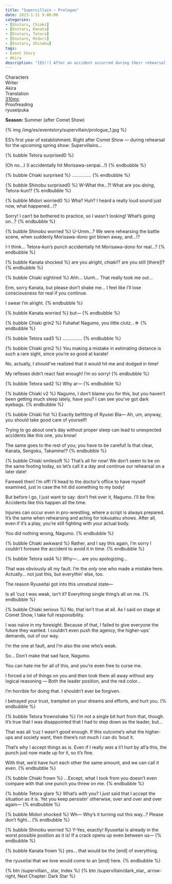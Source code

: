 ```yaml
---
title: "Supervillain – Prologue"
date: 2023-1-31 9:00:00
categories:
- [Enstars, Chiaki]
- [Enstars, Kanata]
- [Enstars, Tetora]
- [Enstars, Midori]
- [Enstars, Shinobu]
tags:
- Event Story
- Akira
description: "[ES!!] After an accident occurred during their rehearsal for the upcoming spring show, Supervillains, a rift arose within Ryuseitai. Half a year later…"
---
```

<div class="three-wrapper" style="--storyColor:#965e7d;--storyColor-rgb:150,94,125;--storyColor-h:326.8;--storyColor-s: 23%;--storyColor-l:47.8%;">
    <div class="info-area">
        <div class="info">
            <div class="info-item characters">
                <div class="label">
                    Characters
                </div>
                <div class="value">
                <a href="/categories/Enstars/Tetora" character="Tetora"></a>
                <a href="/categories/Enstars/Shinobu" character="Shinobu"></a>
                <a href="/categories/Enstars/Chiaki" character="Chiaki"></a>
								<a href="/categories/Enstars/Midori" character="Midori"></a>
                <a href="/categories/Enstars/Kanata" character="Kanata"></a>
                </div>
            </div>
            <div class="info-item one">
                <div class="label">
                    Writer
                </div>
                <div class="value">
                    Akira
                </div>
            </div>
            <div class="info-item two">
                <div class="label">
                    Translation
                </div>
                <div class="value">
                    <a href="/about">310mc</a>
                </div>
            </div>
            <div class="info-item three">
                <div class="label">
                   Proofreading
                </div>
                <div class="value">
                    ryuseipuka
                </div>
            </div>
        </div>
    </div>
</div>

<!-- more -->

<div class="msr-season summer">
    <p><span><b>Season:</b> Summer (after Comet Show)</span></p>
</div>

{% img /img/es/eventstory/supervillain/prologue_1.jpg %}

<div class="msr-narration">
    <p>ES’s first year of establishment. Right after Comet Show — during rehearsal for the upcoming spring show: Supervillains…</p>
</div>

{% bubble Tetora surprised0 %}
<th>(Oh no…)</th>

<th>(I accidentally hit Morisawa-senpai…!)</th>
{% endbubble %}

{% bubble Chiaki surprised %}
……………
{% endbubble %}

{% bubble Shinobu surprised0 %}
W-What the…?! What are you <em>doing</em>, Tetora-kun!?
{% endbubble %}

{% bubble Midori worried0 %}
Wha? Huh? I heard a really loud sound just now, what happened…!?

Sorry! I can’t be bothered to practice, so I wasn’t looking! What’s going on…?
{% endbubble %}

{% bubble Shinobu worried %}
U-Umm…? We were rehearsing the battle scene, when suddenly Morisawa-dono got blown away, and…!?

I-I think… Tetora-kun’s punch accidentally hit Morisawa-dono for real…?
{% endbubble %}

{% bubble Kanata shocked %}
are you alright, chiaki!? are you still [there]!?
{% endbubble %}

{% bubble Chiaki sightired %}
Ahh… Uunh… That really took me out…

Erm, sorry Kanata, but please don’t shake me… I feel like I’ll lose consciousness for real if you continue.

I swear I’m alright.
{% endbubble %}

{% bubble Kanata worried %}
but—
{% endbubble %}

{% bubble Chiaki grin2 %}
Fuhaha! Nagumo, you little clutz…☆
{% endbubble %}

{% bubble Tetora sad3 %}
……………
{% endbubble %}

{% bubble Chiaki grin2 %}
You making a mistake in estimating distance is such a rare sight, since you’re so good at karate!

No, actually, I should’ve realized that it would hit me and dodged in time!

My reflexes didn’t react fast enough! I’m so sorry!
{% endbubble %}

{% bubble Tetora sad2 %}
Why ar—
{% endbubble %}

{% bubble Chiaki v2 %}
Nagumo, I don’t blame you for this, but you haven’t been getting much sleep lately, have you? I can see you’ve got dark eyebags.
{% endbubble %}

{% bubble Chiaki fist %}
Exactly befitting of Ryusei Bla— Ah, um, anyway, you should take good care of yourself!

Trying to go about one’s day without proper sleep can lead to unexpected accidents like this one, you know!

The same goes to the rest of you; you have to be careful! Is that clear, Kanata, Sengoku, Takamine!?
{% endbubble %}

{% bubble Chiaki smilesoft %}
That’s all for now! We don’t seem to be on the same footing today, so let’s call it a day and continue our rehearsal on a later date!

Farewell then! I’m off! I’ll head to the doctor’s office to have myself examined, just in case the hit did something to my body!

But before I go, I just want to say: don’t fret over it, Nagumo. I’ll be fine. Accidents like this happen all the time.

Injuries can occur even in pro-wrestling, where a script is always prepared. It’s the same when rehearsing and acting for tokusatsu shows. After all, even if it’s a play, you’re still fighting with your actual body.

You did nothing wrong, Nagumo.
{% endbubble %}

{% bubble Chiaki awkward %}
Rather, and I say this again, I’m sorry I couldn’t foresee the accident to avoid it in time.
{% endbubble %}

{% bubble Tetora sad4 %}
Why—… are you apologizing…

That was obviously all my fault. I’m the *only* one who made a mistake here. Actually… not just this, but everythin’ else, too.

The reason Ryuseitai got into this unnatural state—

Is all ’cuz I was weak, isn’t it? Everything single thing’s all on me.
{% endbubble %}

{% bubble Chiaki serious %}
No, that isn’t true at all. As I said on stage at Comet Show, I take full responsibility.

I was naïve in my foresight. Because of that, I failed to give everyone the future they wanted. I couldn’t even push the agency, the higher-ups’ demands, out of our way.

I’m the one at fault, and I’m also the one who’s weak.

So… Don’t make that sad face, Nagumo.

You can hate me for all of this, and you’re even free to curse me.

I forced a lot of things on you and then took them all away without any logical reasoning — Both the leader position, and the red color…

I’m horrible for doing that. I shouldn’t ever be forgiven.

I betrayed your trust, trampled on your dreams and efforts, and hurt you.
{% endbubble %}

{% bubble Tetora frownshake %}
I’m not a single bit hurt from that, though. It’s true that I was disappointed that I had to step down as the leader, but…

That was all ‘cuz I wasn’t good enough. If this outcome’s what the higher-ups and society want, then there’s not much I can do ‘bout it.

That’s why I accept things as is. Even if I really *was* a li’l hurt by all’a this, the punch just now made up for it, so it’s fine.

With that, we’d have hurt each other the same amount, and we can call it even.
{% endbubble %}

{% bubble Chiaki frown %}
…Except, what I took from you doesn’t even compare with that one punch you threw on me.
{% endbubble %}

{% bubble Tetora glare %}
What’s *with* you? I *just* said that I accept the situation as it is. Yet you keep persistin’ otherwise, over and over and over again—
{% endbubble %}

{% bubble Midori shocked %}
Wh— Why’s it turning out this way…? Please don’t fight…
{% endbubble %}

{% bubble Shinobu worried %}
Y-Yes, exactly! Ryuseitai is already in the worst possible position as it is! If a crack opens up even between us—
{% endbubble %}

{% bubble Kanata frown %}
yes… that would be the [end] of everything.

the ryuseitai that we love would come to an [end] here.
{% endbubble %}

<div toc>
{% btn /supervillain,, star, Index %}
{% btn /supervillain/dark_star,, arrow-right, Next Chapter: Dark Star %}
</div>
